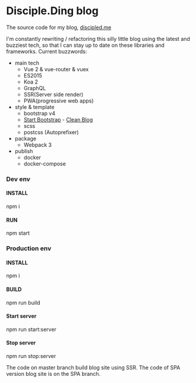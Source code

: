 Disciple.Ding blog
====

The source code for my blog, [discipled.me](https://discipled.me)

I'm constantly rewriting / refactoring this silly little blog using
the latest and buzziest tech, so that I can stay up to date on these
libraries and frameworks. Current buzzwords:

* main tech
    - Vue 2 & vue-router & vuex 
    - ES2015
    - Koa 2
    - GraphQL
    - SSR(Server side render)
    - PWA(progressive web apps)
* style & template
    - bootstrap v4
    - [Start Bootstrap](http://startbootstrap.com/) - [Clean Blog](http://startbootstrap.com/template-overviews/clean-blog/)
    - scss
    - postcss (Autoprefixer)
* package
    - Webpack 3
* publish
    - docker
    - docker-compose

### Dev env
#### INSTALL
npm i

#### RUN
npm start

### Production env
#### INSTALL
npm i

#### BUILD
npm run build

#### Start server
npm run start:server

#### Stop server
npm run stop:server

The code on master branch build blog site using SSR. The code of SPA version blog site is on the SPA branch.

